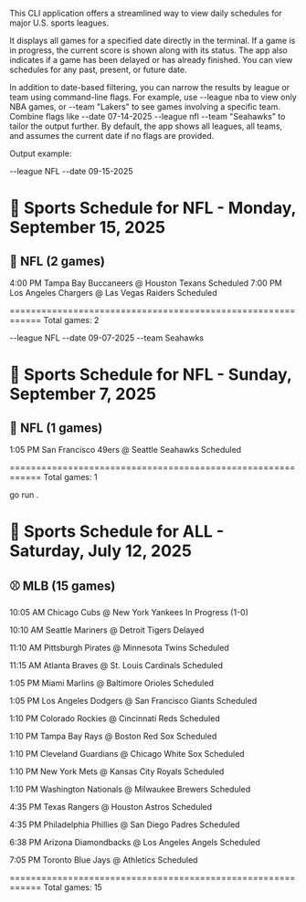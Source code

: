 This CLI application offers a streamlined way to view daily schedules for major U.S. sports leagues.

It displays all games for a specified date directly in the terminal. If a game is in progress, the current score is shown along with its status. The app also indicates if a game has been delayed or has already finished. You can view schedules for any past, present, or future date.

In addition to date-based filtering, you can narrow the results by league or team using command-line flags. For example, use --league nba to view only NBA games, or --team "Lakers" to see games involving a specific team. Combine flags like --date 07-14-2025 --league nfl --team "Seahawks" to tailor the output further. By default, the app shows all leagues, all teams, and assumes the current date if no flags are provided.

Output example:

--league NFL --date 09-15-2025

📅 Sports Schedule for NFL - Monday, September 15, 2025
============================================================

🏈 NFL (2 games)
--------------------------------------------------
  4:00 PM  Tampa Bay Buccaneers @ Houston Texans  Scheduled
  7:00 PM  Los Angeles Chargers @ Las Vegas Raiders  Scheduled

============================================================
Total games: 2


--league NFL --date 09-07-2025 --team Seahawks

📅 Sports Schedule for NFL - Sunday, September 7, 2025
============================================================

🏈 NFL (1 games)
--------------------------------------------------
  1:05 PM  San Francisco 49ers @ Seattle Seahawks  Scheduled

============================================================
Total games: 1


go run .

📅 Sports Schedule for ALL - Saturday, July 12, 2025
============================================================

⚾ MLB (15 games)
--------------------------------------------------
  10:05 AM  Chicago Cubs @ New York Yankees      In Progress (1-0)

  10:10 AM  Seattle Mariners @ Detroit Tigers    Delayed

  11:10 AM  Pittsburgh Pirates @ Minnesota Twins  Scheduled

  11:15 AM  Atlanta Braves @ St. Louis Cardinals  Scheduled

  1:05 PM  Miami Marlins @ Baltimore Orioles    Scheduled

  1:05 PM  Los Angeles Dodgers @ San Francisco Giants  Scheduled

  1:10 PM  Colorado Rockies @ Cincinnati Reds   Scheduled

  1:10 PM  Tampa Bay Rays @ Boston Red Sox      Scheduled

  1:10 PM  Cleveland Guardians @ Chicago White Sox  Scheduled

  1:10 PM  New York Mets @ Kansas City Royals   Scheduled

  1:10 PM  Washington Nationals @ Milwaukee Brewers  Scheduled

  4:35 PM  Texas Rangers @ Houston Astros       Scheduled

  4:35 PM  Philadelphia Phillies @ San Diego Padres  Scheduled

  6:38 PM  Arizona Diamondbacks @ Los Angeles Angels  Scheduled

  7:05 PM  Toronto Blue Jays @ Athletics        Scheduled

============================================================
Total games: 15

